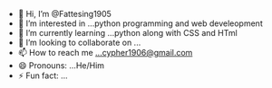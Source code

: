 - 👋 Hi, I’m @Fattesing1905
- 👀 I’m interested in ...python programming and web develeopment
- 🌱 I’m currently learning ...python along with CSS and HTml
- 💞️ I’m looking to collaborate on ...
- 📫 How to reach me ...cypher1906@gmail.com
- 😄 Pronouns: ...He/Him
- ⚡ Fun fact: ...

<!---
Fattesing1905/Fattesing1905 is a ✨ special ✨ repository because its `README.md` (this file) appears on your GitHub profile.
You can click the Preview link to take a look at your changes.
--->
